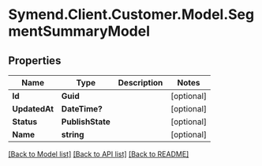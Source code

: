 # Symend.Client.Customer.Model.SegmentSummaryModel

## Properties

Name | Type | Description | Notes
------------ | ------------- | ------------- | -------------
**Id** | **Guid** |  | [optional] 
**UpdatedAt** | **DateTime?** |  | [optional] 
**Status** | **PublishState** |  | [optional] 
**Name** | **string** |  | [optional] 

[[Back to Model list]](../README.md#documentation-for-models) [[Back to API list]](../README.md#documentation-for-api-endpoints) [[Back to README]](../README.md)

